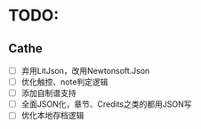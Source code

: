# TODO:

## Cathe

* [ ] 弃用LitJson，改用Newtonsoft.Json
* [ ] 优化触控、note判定逻辑
* [ ] 添加自制谱支持
* [ ] 全面JSON化，章节、Credits之类的都用JSON写
* [ ] 优化本地存档逻辑
